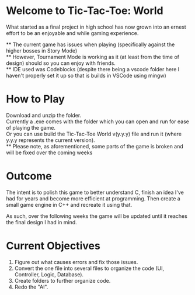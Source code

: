 # Welcome to Tic-Tac-Toe: World
What started as a final project in high school has now grown into an ernest effort to be an enjoyable and
while gaming experience.  

** The current game has issues when playing (specifically against the higher bosses in Story Mode)  
** However, Tournament Mode is working as it (at least from the time of design) should so you can enjoy with friends.  
** IDE used was Codeblocks (despite there being a vscode folder here I haven't properly set it up so that is builds in VSCode using mingw)  

# How to Play
Download and unzip the folder.  
Currently a .exe comes with the folder which you can open and run for ease of playing the game.  
Or you can use build the Tic-Tac-Toe World v(y.y.y) file and run it (where y.y.y represents the current version).  
** Please note, as aforementioned, some parts of the game is broken and will be fixed over the coming weeks  

# Outcome
The intent is to polish this game to better understand C, finish an idea I've had for years and become more efficient at programming. Then create a small game engine in C++ and recreate it using that.  

As such, over the following weeks the game will be updated until it reaches the final design I had in mind.  

# Current Objectives
1. Figure out what causes errors and fix those issues.
2. Convert the one file into several files to organize the code (UI, Controller, Logic, Database).
3. Create folders to further organize code.
4. Redo the "AI".
